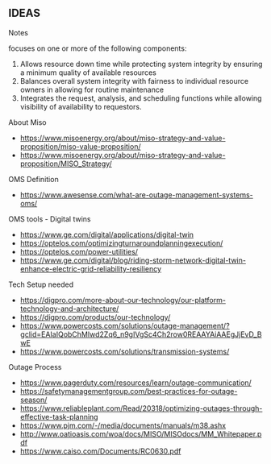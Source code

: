 ## IDEAS
Notes 


focuses on one or more of the following components:
1) Allows resource down time while protecting system integrity by ensuring a minimum quality of available resources
2) Balances overall system integrity with fairness to individual resource owners in allowing for routine maintenance
3) Integrates the request, analysis, and scheduling functions while allowing visibility of availability to requestors.


About Miso
- https://www.misoenergy.org/about/miso-strategy-and-value-proposition/miso-value-proposition/
- https://www.misoenergy.org/about/miso-strategy-and-value-proposition/MISO_Strategy/

OMS Definition 
- https://www.awesense.com/what-are-outage-management-systems-oms/

OMS tools - Digital twins
- https://www.ge.com/digital/applications/digital-twin
- https://optelos.com/optimizingturnaroundplanningexecution/
- https://optelos.com/power-utilities/
- https://www.ge.com/digital/blog/riding-storm-network-digital-twin-enhance-electric-grid-reliability-resiliency

Tech Setup needed
- https://digpro.com/more-about-our-technology/our-platform-technology-and-architecture/
- https://digpro.com/products/our-technology/
- https://www.powercosts.com/solutions/outage-management/?gclid=EAIaIQobChMIwd2Zq6_n9gIVgSc4Ch2row0REAAYAiAAEgJjEvD_BwE
- https://www.powercosts.com/solutions/transmission-systems/

Outage Process

- https://www.pagerduty.com/resources/learn/outage-communication/
- https://safetymanagementgroup.com/best-practices-for-outage-season/
- https://www.reliableplant.com/Read/20318/optimizing-outages-through-effective-task-planning
- https://www.pjm.com/-/media/documents/manuals/m38.ashx
- http://www.oatioasis.com/woa/docs/MISO/MISOdocs/MM_Whitepaper.pdf
- https://www.caiso.com/Documents/RC0630.pdf

